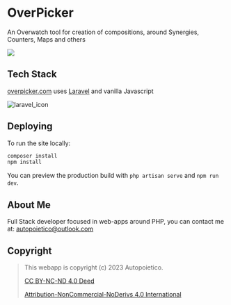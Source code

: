 # OverPicker

An Overwatch tool for creation of compositions, around Synergies, Counters, Maps and others

![](https://i.imgur.com/6DF59D3.png)

## Tech Stack

[overpicker.com](https://overpicker.com) uses [Laravel](https://laravel.com/) and vanilla Javascript

![laravel_icon](https://raw.githubusercontent.com/laravel/art/master/logo-lockup/5%20SVG/2%20CMYK/1%20Full%20Color/laravel-logolockup-cmyk-red.svg)

## Deploying

To run the site locally:

```bash
composer install
npm install
```

You can preview the production build with `php artisan serve` and `npm run dev`.

## About Me
Full Stack developer focused in web-apps around PHP, you can contact me at: autopoietico@outlook.com

## Copyright
> 
> This webapp is copyright (c) 2023 Autopoietico.
> 
> [CC BY-NC-ND 4.0 Deed ](/LICENSE)
> 
> [Attribution-NonCommercial-NoDerivs 4.0 International ](https://creativecommons.org/licenses/by-nc-nd/4.0/)
